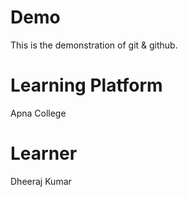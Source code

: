 # Demo
This is the demonstration of git &amp; github.

# Learning Platform
Apna College

# Learner
Dheeraj Kumar